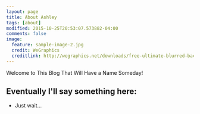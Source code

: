 ```yaml
---
layout: page
title: About Ashley
tags: [about]
modified: 2015-10-25T20:53:07.573882-04:00
comments: false
image:
  feature: sample-image-2.jpg
  credit: WeGraphics
  creditlink: http://wegraphics.net/downloads/free-ultimate-blurred-background-pack/
---
```


Welcome to This Blog That Will Have a Name Someday!

## Eventually I'll say something here:

* Just wait...


